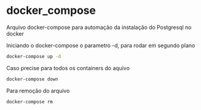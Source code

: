# docker_compose
Arquivo docker-compose para automação da instalação do Postgresql no docker


Iniciando o docker-compose o parametro -d, para rodar em segundo plano
```bash
docker-compose up -d
```

Caso precise para todos os containers do aquivo
```bash
docker-compose down
```

Para remoção do arquivo
```bash
docker-compose rm
```
